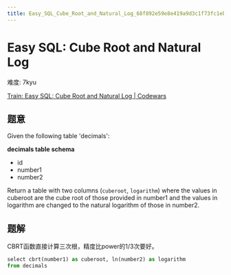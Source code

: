 ```yaml
---
title: Easy_SQL_Cube_Root_and_Natural_Log_68f892e59e8e419a9d3c1f73fc1eb3d7
---
```


# Easy SQL: Cube Root and Natural Log

难度: 7kyu

[Train: Easy SQL: Cube Root and Natural Log | Codewars](https://www.codewars.com/kata/easy-sql-cube-root-and-natural-log/train/sql)

## 题意

Given the following table 'decimals':

**decimals table schema**

- id
- number1
- number2

Return a table with two columns (`cuberoot`, `logarithm`) where the values in cuberoot are the cube root of those provided in number1 and the values in logarithm are changed to the natural logarithm of those in number2.

## 题解

CBRT函数直接计算三次根，精度比power的1/3次要好。

```python
select cbrt(number1) as cuberoot, ln(number2) as logarithm
from decimals
```